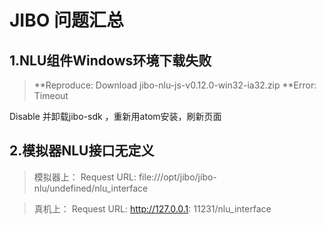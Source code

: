 # JIBO 问题汇总
## 1.NLU组件Windows环境下载失败 
  >**Reproduce: Download jibo-nlu-js-v0.12.0-win32-ia32.zip
  >**Error: Timeout

Disable 并卸载jibo-sdk ，重新用atom安装，刷新页面
## 2.模拟器NLU接口无定义
>模拟器上： Request URL: file:///opt/jibo/jibo-nlu/undefined/nlu_interface

>真机上： Request URL: http://127.0.0.1: 11231/nlu_interface


